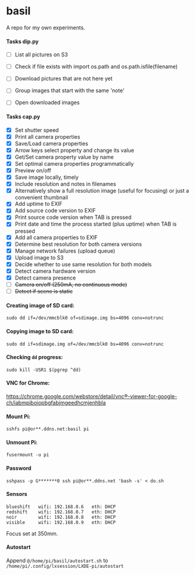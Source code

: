 # basil

A repo for my own experiments.


#### Tasks dip.py

- [ ] List all pictures on S3
- [ ] Check if file exists with import os.path and os.path.isfile(filename)
- [ ] Download pictures that are not here yet
- [ ] Group images that start with the same 'note'
- [ ] Open downloaded images


#### Tasks cap.py

- [x] Set shutter speed
- [x] Print all camera properties
- [x] Save/Load camera properties
- [x] Arrow keys select property and change its value
- [x] Get/Set camera property value by name
- [x] Set optimal camera properties programmatically
- [x] Preview on/off
- [x] Save image locally, timely
- [x] Include resolution and notes in filenames
- [x] Alternatively show a full resolution image (useful for focusing) or just a convenient thumbnail
- [x] Add uptime to EXIF
- [x] Add source code version to EXIF
- [x] Print source code version when TAB is pressed
- [x] Print date and time the process started (plus uptime) when TAB is pressed
- [x] Add all camera properties to EXIF
- [x] Determine best resolution for both camera versions
- [x] Manage network failures (upload queue)
- [x] Upload image to S3
- [x] Decide whether to use same resolution for both models
- [x] Detect camera hardware version
- [x] Detect camera presence
- [ ] ~~Camera on/off (250mA, no continuous mode)~~
- [ ] ~~Detect if scene is static~~

#### Creating image of SD card:
```
sudo dd if=/dev/mmcblk0 of=sdimage.img bs=4096 conv=notrunc
```

#### Copying image to SD card:
```
sudo dd if=sdimage.img of=/dev/mmcblk0 bs=4096 conv=notrunc
```

#### Checking `dd` progress:
```
sudo kill -USR1 $(pgrep ^dd)
```

#### VNC for Chrome:
<https://chrome.google.com/webstore/detail/vnc®-viewer-for-google-ch/iabmpiboiopbgfabjmgeedhcmjenhbla>


#### Mount Pi:
```
sshfs pi@or**.ddns.net:basil pi
```

#### Unmount Pi:
```
fusermount -u pi
```

#### Password
```
sshpass -p G*******0 ssh pi@or**.ddns.net 'bash -s' < do.sh
```

#### Sensors
```
blueshift	wifi: 192.168.0.6	eth: DHCP
redshift	wifi: 192.168.0.7	eth: DHCP
noir		wifi: 192.168.0.8	eth: DHCP
visible		wifi: 192.168.0.9	eth: DHCP
```
Focus set at 350mm.

#### Autostart
Append `@/home/pi/basil/autostart.sh` to `/home/pi/.config/lxsession/LXDE-pi/autostart`

